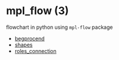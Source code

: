 # mpl_flow (3)
flowchart in python using `mpl-flow` package

+ [begprocend](begprocend.ipynb)
+ [shapes](shapes.ipynb)
+ [roles_connection](roles_connection.ipynb)